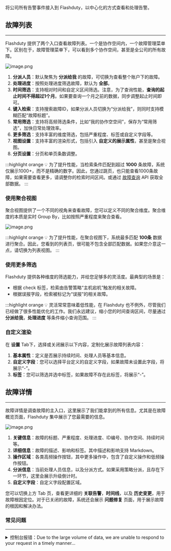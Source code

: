 将公司所有告警事件接入到 Flashduty，以中心化的方式查看和处理告警。

## 故障列表
---

Flashduty 提供了两个入口查看故障列表。一个是协作空间内，一个故障管理菜单下。区别在于，故障管理菜单下，可以看到多个协作空间，甚至是全公司的所有故障。


![image.png](https://download.flashcat.cloud/flashduty/kb/incident-navi.png)

1. **分派人员**：默认聚焦为 **分派给我** 的故障，可切换为查看整个账户下的故障。
2. **处理进度**：按照处理进度筛选故障，默认为 **全部**。
3. **时间筛选**：支持相对时间和自定义区间筛选。注意，为了查询性能，**查询的起止时间不得超过1个月**。如果要查询一个月之前的数据，同步调整起止时间即可。
4. **键入检索**：支持搜索故障ID，如果分派人员切换为“分派给我”，则同时支持模糊匹配“故障标题”。
5. **常用筛选**：支持将高频筛选条件，比如“我的协作空空间”，保存为“常用筛选”，加快日常处理效率。
6. **更多筛选**：支持丰富的维度筛选，包括严重程度、标签或自定义字段等。
7. **视图设置**：支持丰富的渲染形式，包括引入 **自定义的展示属性**，甚至是聚合视图。
8. **分页设置**：分页和单页条数调整。

:::highlight orange 💡 
为了提升性能，当检索条件匹配到超过 **1000** 条故障，系统仅展示1000+，而不是精确的数字。因此，您通过跳页，也只能查看1000条故障，如果需要查看更多，请调整你的检索时间区间。或通过 [故障查询](https://developer.flashcat.cloud/api-110655782) API 获取全部数据。
:::

### 使用聚合视图

聚合视图提供了一个不同的视角来查看故障，您可以定义不同的聚合维度。聚合维度的本质是实时 Group By，比如按照严重程度来聚合查看。

![image.png](https://download.flashcat.cloud/flashduty/kb/incident-navi-by-group.png)

:::highlight orange 💡 
为了提升性能，在聚合视图下，系统最多匹配 **100条** 数据进行聚合。因此，您看到的列表页，很可能不包含全部匹配数据。如果您介意这一点，请切换为列表视图。
:::

### 使用更多筛选

Flashduty 提供各种维度的筛选能力，并给您足够多的灵活度。最典型的场景是：

- 根据 check 标签，检索由告警策略“主机宕机”触发的相关故障。
- 根据误报字段，检索被标记为“误报”的相关故障。

:::highlight orange 💡 
灵活常常意味着低性能，在 Flashduty 也不例外，尽管我们已经做了很多性能优化的工作。我们永远建议，缩小您的时间查询区间，尽量通过 **分派给我**，**处理进度** 等条件缩小查询范围。
:::


### 自定义渲染

在 **设置** Tab下，选择或关闭展示以下内容，定制化展示故障列表内容：

1. **基本属性**：定义是否展示持续时间、处理人员等基本信息。
2. **自定义字段**：您可以选择平台定义的自定义字段，如果故障未设置此字段，将展示“-”。
3. **标签**：您可以筛选并选中标签，如果故障不存在此标签，将展示“-”。


## 故障详情
---

故障详情是调查故障的主入口，这里展示了我们能拿到的所有信息。尤其是在故障概览页面，Flashduty 集中展示了您最需要的信息。

![image.png](https://download.flashcat.cloud/flashduty/kb/incident-detail.png)

1. **关键信息**：故障的标题、严重程度、处理进度、ID编号、协作空间、持续时间等。
2. **详细信息**：故障的描述、影响和标签。其中描述和影响支持 Markdown。
3. **操作区域**：各类高频操作按钮，其中更多操作中，包含了自定义操作和低频操作按钮。
4. **分派信息**：当前处理人员信息，以及分派方式。如果采用策略分派，且存在下一环节，这里会展示升级倒计时。
5. **自定义字段**：自定义字段配置区域。

您可以切换上方 Tab 页，查看更详细的 **关联告警**，**时间线**，以及 **历史变更**，用于故障根因定位。对于已关闭的故障，系统还会展示 **问题修复** 页面，用于展示故障的根因和解决办法。

### 常见问题
---

<details>
  <summary>控制台报错：Due to the large volume of data, we are unable to respond to your request in a timely manner...</summary>
  
  这个错误经常出现于故障、告警列表查询、分析看板等页面。主要是因为系统匹配到的数据过多，查询超时。
  
  这种情况下，请您缩小查询范围，比如时间区间，或使用精确的查询条件。如果还有问题，请联系我们。
</details>